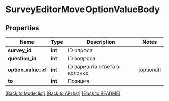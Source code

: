# SurveyEditorMoveOptionValueBody

## Properties
Name | Type | Description | Notes
------------ | ------------- | ------------- | -------------
**survey_id** | **int** | ID опроса | 
**question_id** | **int** | ID вопроса | 
**option_value_id** | **int** | ID варианта ответа в колонке | [optional] 
**to** | **int** | Позиция | 

[[Back to Model list]](../README.md#documentation-for-models) [[Back to API list]](../README.md#documentation-for-api-endpoints) [[Back to README]](../README.md)


